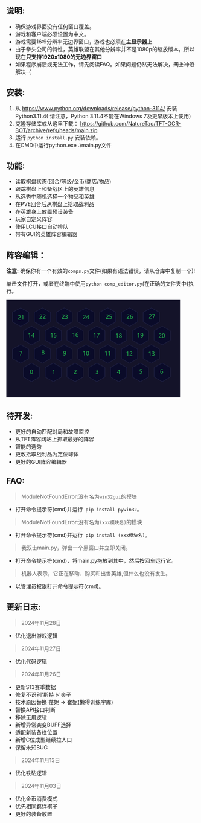 ## 说明:

- 确保游戏界面没有任何窗口覆盖。
- 游戏和客户端必须设置为中文。
- 游戏需要16:9分辨率无边界窗口，游戏也必须在**主显示器**上
- 由于拳头公司的特性，英雄联盟在其他分辨率并不是1080p的缩放版本，所以现在**只支持1920x1080的无边界窗口**
- 如果程序崩溃或无法工作，请先阅读FAQ。如果问题仍然无法解决，~~网上冲浪解决（~~

## 安装:

1. 从 https://www.python.org/downloads/release/python-3114/ 安装Python3.11.4(
请注意，Python 3.11.4不能在Windows 7及更早版本上使用)
2. 克隆存储库或从这里下载： https://github.com/NatureTao/TFT-OCR-BOT/archive/refs/heads/main.zip
3. 运行 `python install.py` 安装依赖。
4. 在CMD中运行python.exe .\main.py文件

## 功能:
- 读取棋盘状态(回合/等级/金币/商店/物品)
- 跟踪棋盘上和备战区上的英雄信息
- 从选秀中随机选择一个物品和英雄
- 在PVE回合后从棋盘上拾取战利品
- 在英雄身上放置预设装备
- 玩家自定义阵容
- 使用LCU接口自动排队
- 带有GUI的英雄阵容编辑器
## 阵容编辑：

**注意:** 确保你有一个有效的`comps.py`文件(如果有语法错误，请从仓库中复制一个)!

单击文件打开，或者在终端中使用`python comp_editor.py`(在正确的文件夹中)执行。

![棋盘位置表](/img/棋盘位置表.png#pic_left )
## 待开发:
- 更好的自动匹配对局和故障监控
- 从TFT阵容网站上抓取最好的阵容
- 智能的选秀
- 更改拾取战利品为定位球体
- 更好的GUI阵容编辑器

## FAQ:
> ModuleNotFoundError:没有名为` win32gui `的模块
- 打开命令提示符(cmd)并运行` pip install pywin32`。
> ModuleNotFoundError:没有名为`(xxx模块名)`的模块
- 打开命令提示符(cmd)并运行` pip install (xxx模块名)`。
> 我双击main.py，弹出一个黑窗口并立即关闭。
- 打开命令提示符(cmd)，将main.py拖放到其中，然后按回车运行它。
> 机器人表示，它正在移动、购买和出售英雄,但什么也没有发生。
- 以管理员权限打开命令提示符(cmd)。

## 更新日志:
> 2024年11月28日
- 优化退出游戏逻辑
> 2024年11月27日
- 优化代码逻辑
> 2024年11月26日
- 更新S13赛季数据
- 修复不识别'斯特卜'奕子
- 技术原因替换 荏妮 -> 崔妮(懒得训练字库)
- 替换API接口判断
- 移除无用逻辑
- 新增异常突变BUFF选择
- 适配新装备栏位置
- 新增C位成型继续拉人口
- 保留未知BUG
> 2024年11月13日
- 优化铁砧逻辑
> 2024年11月03日
- 优化金币消费模式
- 优先相同羁绊棋子
- 更好的装备放置
